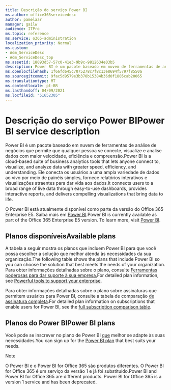 ```yaml
---
title: Descrição do serviço Power BI
ms.author: office365servicedesc
author: pamelaar
manager: gailw
audience: ITPro
ms.topic: reference
ms.service: o365-administration
localization_priority: Normal
ms.custom:
- Adm_ServiceDesc
- Adm_ServiceDesc_top
ms.assetid: 18093d57-57c0-41e3-9b9c-9812634e03b5
description: Power BI é um pacote baseado em nuvem de ferramentas de análise de negócios que permite que qualquer pessoa se conecte, visualize e analise dados com maior velocidade, eficiência e compreensão. Ele conecta os usuários a uma ampla variedade de dados ao vivo por meio de painéis simples, fornece relatórios interativos e visualizações atraentes para dar vida aos dados.
ms.openlocfilehash: 1f66fd645c7075278c7f8c13e8694f5797f8550a
ms.sourcegitcommit: 9fac5d9579e3b370b15384b36d0f1805cab20065
ms.translationtype: MT
ms.contentlocale: pt-BR
ms.lasthandoff: 04/09/2021
ms.locfileid: "51652305"
---
```

# <a name="power-bi-service-description"></a><span data-ttu-id="26712-104">Descrição do serviço Power BI</span><span class="sxs-lookup"><span data-stu-id="26712-104">Power BI service description</span></span>

<span data-ttu-id="26712-105">Power BI é um pacote baseado em nuvem de ferramentas de análise de negócios que permite que qualquer pessoa se conecte, visualize e analise dados com maior velocidade, eficiência e compreensão.</span><span class="sxs-lookup"><span data-stu-id="26712-105">Power BI is a cloud-based suite of business analytics tools that lets anyone connect to, visualize, and analyze data with greater speed, efficiency, and understanding.</span></span> <span data-ttu-id="26712-106">Ele conecta os usuários a uma ampla variedade de dados ao vivo por meio de painéis simples, fornece relatórios interativos e visualizações atraentes para dar vida aos dados.</span><span class="sxs-lookup"><span data-stu-id="26712-106">It connects users to a broad range of live data through easy-to-use dashboards, provides interactive reports, and delivers compelling visualizations that bring data to life.</span></span>

<span data-ttu-id="26712-p103">O Power BI está atualmente disponível como parte da versão do Office 365 Enterprise E5. Saiba mais em [Power BI](https://powerbi.microsoft.com/).</span><span class="sxs-lookup"><span data-stu-id="26712-p103">Power BI is currently available as part of the Office 365 Enterprise E5 version. To learn more, visit [Power BI](https://powerbi.microsoft.com/).</span></span>

## <a name="available-plans"></a><span data-ttu-id="26712-109">Planos disponíveis</span><span class="sxs-lookup"><span data-stu-id="26712-109">Available plans</span></span>

<span data-ttu-id="26712-110">A tabela a seguir mostra os planos que incluem Power BI para que você possa escolher a solução que melhor atenda às necessidades da sua organização.</span><span class="sxs-lookup"><span data-stu-id="26712-110">The following table shows the plans that include Power BI so you can choose the solution that best meets the needs of your organization.</span></span> <span data-ttu-id="26712-111">Para obter informações detalhadas sobre o plano, consulte [Ferramentas poderosas para dar suporte à sua empresa.](https://www.microsoft.com/microsoft-365/enterprise/compare-office-365-plans)</span><span class="sxs-lookup"><span data-stu-id="26712-111">For detailed plan information, see [Powerful tools to support your enterprise](https://www.microsoft.com/microsoft-365/enterprise/compare-office-365-plans).</span></span>

<span data-ttu-id="26712-112">Para obter informações detalhadas sobre o plano sobre assinaturas que permitem usuários para Power BI, consulte a tabela de comparação [de assinatura completa](https://go.microsoft.com/fwlink/?linkid=2139145).</span><span class="sxs-lookup"><span data-stu-id="26712-112">For detailed plan information on subscriptions that enable users for Power BI, see the [full subscription comparison table](https://go.microsoft.com/fwlink/?linkid=2139145).</span></span>
 
## <a name="power-bi-plans"></a><span data-ttu-id="26712-113">Planos do Power BI</span><span class="sxs-lookup"><span data-stu-id="26712-113">Power BI plans</span></span>

<span data-ttu-id="26712-114">Você pode se inscrever no plano de Power BI [que](https://go.microsoft.com/fwlink/?LinkID=786854) melhor se adapte às suas necessidades.</span><span class="sxs-lookup"><span data-stu-id="26712-114">You can sign up for the [Power BI plan](https://go.microsoft.com/fwlink/?LinkID=786854) that best suits your needs.</span></span> 
  
> [!NOTE]
> <span data-ttu-id="26712-p105">O Power BI e o Power BI for Office 365 são produtos diferentes. O Power BI for Office 365 é um serviço da versão 1 e já foi substituído.</span><span class="sxs-lookup"><span data-stu-id="26712-p105">Power BI and Power BI for Office 365 are different products. Power BI for Office 365 is a version 1 service and has been deprecated.</span></span> 
  